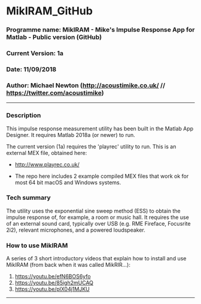 # MikIRAM_GitHub
### Programme name: MikIRAM - Mike's Impulse Response App for Matlab - Public version (GitHub) 
### Current Version: 1a

### Date: 11/09/2018

### Author: Michael Newton (http://acoustimike.co.uk/ // https://twitter.com/acoustimike)

---

### Description
This impulse response measurement utility has been built in the Matlab App Designer. It requires Matlab 2018a (or newer) to run. 

The current version (1a) requires the 'playrec' utility to run. This is an external MEX file, obtained here: 

* http://www.playrec.co.uk/ 
- The repo here includes 2 example compiled MEX files that work ok for most 64 bit macOS and Windows systems.

### Tech summary
The utility uses the exponential sine sweep method (ESS) to obtain the impulse response of, for example, a room or music hall. It requires the use of an external sound card, typically over USB (e.g. RME Fireface, Focusrite 2i2), relevant microphones, and a powered loudspeaker.

### How to use MikIRAM
A series of 3 short introductory videos that explain how to install and use MikIRAM (from back when it was called MikRIR...):

1. https://youtu.be/efN6BOS6yfo 
2. https://youtu.be/85igh2mUCAQ 
3. https://youtu.be/plX04j1MJKU

---

 